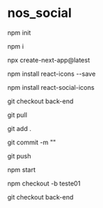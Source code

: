 # nos_social

npm init

npm i

npx create-next-app@latest

npm install react-icons --save

npm install react-social-icons

git checkout back-end

git pull

git add .

git commit -m ""

git push

npm start

npm checkout -b teste01

git checkout back-end